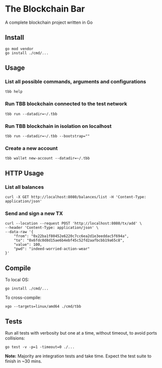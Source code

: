# The Blockchain Bar
A complete blockchain project written in Go

## Install
```
go mod vendor
go install ./cmd/...
```

## Usage
### List all possible commands, arguments and configurations
```
tbb help
```

### Run TBB blockchain connected to the test network
```
tbb run --datadir=~/.tbb
```

### Run TBB blockchain in isolation on localhost
```
tbb run --datadir=~/.tbb --bootstrap=""
```

### Create a new account
```
tbb wallet new-account --datadir=~/.tbb 
```

## HTTP Usage
### List all balances
```
curl -X GET http://localhost:8080/balances/list -H 'Content-Type: application/json'
```

### Send and sign a new TX
```
curl --location --request POST 'http://localhost:8080/tx/add' \
--header 'Content-Type: application/json' \
--data-raw '{
	"from": "0x22ba1f80452e6220c7cc6ea2d1e3eeddac5f694a",
	"to": "0x6fdc0d8d15ae6b4ebf45c52fd2aafbcbb19a65c8",
	"value": 100,
	"pwd": "indeed-worried-action-wear"
}'
```

## Compile
To local OS:
```
go install ./cmd/...
```

To cross-compile:
```
xgo --targets=linux/amd64 ./cmd/tbb
```

## Tests
Run all tests with verbosity but one at a time, without timeout, to avoid ports collisions:
```
go test -v -p=1 -timeout=0 ./...
```

**Note:** Majority are integration tests and take time. Expect the test suite to finish in ~30 mins. 
